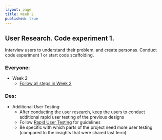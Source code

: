 ```yaml
---
layout: page
title: Week 2
published: true
---
```



## User Research. Code experiment 1.

Interview users to understand their problem, and create personas. Conduct code experiment 1 or start code scaffolding.


### Everyone:
  * Week 2
    *   [Follow all steps in Week 2](../week02/)

### Des:
* Additional User Testing:
  *   After conducting the user research, keep the users to conduct additional rapid user testing of the previous designs
    * Follow [Rapid User Testing](../week04/rapid-user-testing) for guidelines
    * Be specific with which parts of the project need more user testing (compared to the insights that were shared last term)
